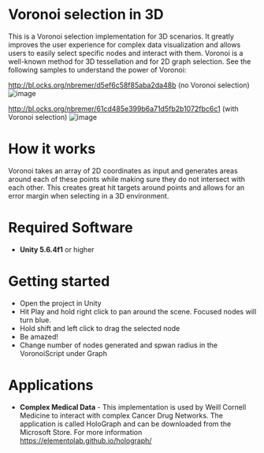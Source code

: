 # Voronoi selection in 3D

This is a Voronoi selection implementation for 3D scenarios. It greatly improves the user experience for complex data visualization and allows users to easily select specific nodes and interact with them. Voronoi is a well-known method for 3D tessellation and for 2D graph selection. See the following samples to understand the power of Voronoi:

http://bl.ocks.org/nbremer/d5ef6c58f85aba2da48b (no Voronoi selection)
![image](https://user-images.githubusercontent.com/10086264/32611020-725bdb16-c532-11e7-900e-0486de44b2f5.png)

http://bl.ocks.org/nbremer/61cd485e399b6a71d5fb2b1072fbc6c1 (with Voronoi selection)
![image](https://user-images.githubusercontent.com/10086264/32611029-781f0ad2-c532-11e7-8d80-0dc9586d9d76.png)


# How it works

Voronoi takes an array of 2D coordinates as input and generates areas around each of these points while making sure they do not intersect with each other. This creates great hit targets around points and allows for an error margin when selecting in a 3D environment. 

# Required Software

  - **Unity 5.6.4f1** or higher


# Getting started
  - Open the project in Unity 
  - Hit Play and hold right click to pan around the scene. Focused nodes will turn blue.
  - Hold shift and left click to drag the selected node
  - Be amazed! 
  - Change number of nodes generated and spwan radius in the VoronoiScript under Graph 

# Applications
  - **Complex Medical Data** - This implementation is used by Weill Cornell Medicine to interact with complex Cancer Drug Networks. The application is called HoloGraph and can be downloaded from the Microsoft Store. For more information https://elementolab.github.io/holograph/ 
